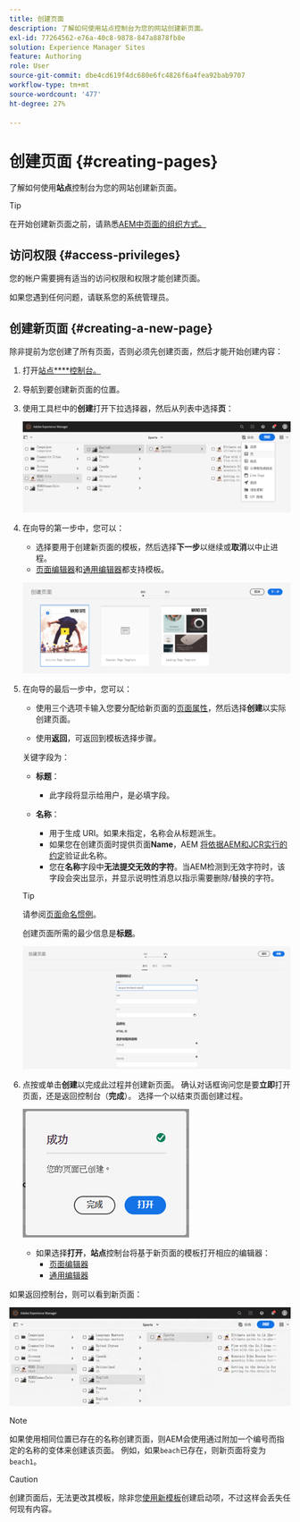 ```yaml
---
title: 创建页面
description: 了解如何使用站点控制台为您的网站创建新页面。
exl-id: 77264562-e76a-40c8-9878-847a8878fb8e
solution: Experience Manager Sites
feature: Authoring
role: User
source-git-commit: dbe4cd619f4dc680e6fc4826f6a4fea92bab9707
workflow-type: tm+mt
source-wordcount: '477'
ht-degree: 27%

---
```



# 创建页面 {#creating-pages}

了解如何使用&#x200B;**站点**&#x200B;控制台为您的网站创建新页面。

>[!TIP]
>
>在开始创建新页面之前，请熟悉[AEM中页面的组织方式。](/help/sites-cloud/authoring/sites-console/organizing-pages.md)

## 访问权限 {#access-privileges}

您的帐户需要拥有适当的访问权限和权限才能创建页面。

如果您遇到任何问题，请联系您的系统管理员。

## 创建新页面 {#creating-a-new-page}

除非提前为您创建了所有页面，否则必须先创建页面，然后才能开始创建内容：

1. 打开[站点&#x200B;****&#x200B;控制台。](/help/sites-cloud/authoring/sites-console/introduction.md)
1. 导航到要创建新页面的位置。
1. 使用工具栏中的&#x200B;**创建**&#x200B;打开下拉选择器，然后从列表中选择&#x200B;**页**：

   ![创建页面](/help/sites-cloud/authoring/assets/organizing-create-page.png)

1. 在向导的第一步中，您可以：

   * 选择要用于创建新页面的模板，然后选择&#x200B;**下一步**&#x200B;以继续或&#x200B;**取消**&#x200B;以中止进程。
   * [页面编辑器](/help/sites-cloud/authoring/page-editor/introduction.md)和[通用编辑器](/help/sites-cloud/authoring/universal-editor/templates.md)都支持模板。

   ![为新页面选择模板](/help/sites-cloud/authoring/assets/organizing-create-page-template.png)

1. 在向导的最后一步中，您可以：

   * 使用三个选项卡输入您要分配给新页面的[页面属性](/help/sites-cloud/authoring/sites-console/page-properties.md)，然后选择&#x200B;**创建**&#x200B;以实际创建页面。

   * 使用&#x200B;**返回**，可返回到模板选择步骤。

   关键字段为：

   * **标题**：

      * 此字段将显示给用户，是必填字段。

   * **名称**：

      * 用于生成 URI。如果未指定，名称会从标题派生。
      * 如果您在创建页面时提供页面&#x200B;**Name**，AEM [将依据AEM和JCR实行的约定](/help/implementing/developing/introduction/naming-conventions.md)验证此名称。
      * 您在&#x200B;**名称**&#x200B;字段中&#x200B;**无法提交无效的字符**。当AEM检测到无效字符时，该字段会突出显示，并显示说明性消息以指示需要删除/替换的字符。

   >[!TIP]
   >
   >请参阅[页面命名惯例](#page-naming-conventions)。

   创建页面所需的最少信息是&#x200B;**标题**。

   ![提供页面标题](/help/sites-cloud/authoring/assets/organizing-create-page-title.png)

1. 点按或单击&#x200B;**创建**&#x200B;以完成此过程并创建新页面。 确认对话框询问您是要&#x200B;**立即**&#x200B;打开页面，还是返回控制台（**完成**）。 选择一个以结束页面创建过程。

   ![页面创建成功](/help/sites-cloud/authoring/assets/organizing-create-page-success.png)

   * 如果选择&#x200B;**打开**，**站点**&#x200B;控制台将基于新页面的模板打开相应的编辑器：
      * [页面编辑器](/help/sites-cloud/authoring/page-editor/introduction.md)
      * [通用编辑器](/help/sites-cloud/authoring/universal-editor/authoring.md)

如果返回控制台，则可以看到新页面：

![生成的新页面](/help/sites-cloud/authoring/assets/organizing-create-page-result.png)

>[!NOTE]
>
>如果使用相同位置已存在的名称创建页面，则AEM会使用通过附加一个编号而指定的名称的变体来创建该页面。 例如，如果`beach`已存在，则新页面将变为`beach1`。

>[!CAUTION]
>
>创建页面后，无法更改其模板，除非您[使用新模板](/help/sites-cloud/authoring/launches/creating.md#create-launch-with-new-template)创建启动项，不过这样会丢失任何现有内容。
